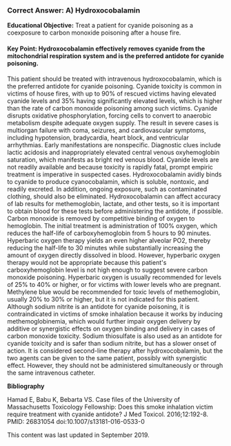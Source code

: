
### Correct Answer: A) Hydroxocobalamin 

**Educational Objective:** Treat a patient for cyanide poisoning as a coexposure to carbon monoxide poisoning after a house fire.

#### **Key Point:** Hydroxocobalamin effectively removes cyanide from the mitochondrial respiration system and is the preferred antidote for cyanide poisoning.

This patient should be treated with intravenous hydroxocobalamin, which is the preferred antidote for cyanide poisoning. Cyanide toxicity is common in victims of house fires, with up to 90% of rescued victims having elevated cyanide levels and 35% having significantly elevated levels, which is higher than the rate of carbon monoxide poisoning among such victims. Cyanide disrupts oxidative phosphorylation, forcing cells to convert to anaerobic metabolism despite adequate oxygen supply. The result in severe cases is multiorgan failure with coma, seizures, and cardiovascular symptoms, including hypotension, bradycardia, heart block, and ventricular arrhythmias. Early manifestations are nonspecific. Diagnostic clues include lactic acidosis and inappropriately elevated central venous oxyhemoglobin saturation, which manifests as bright red venous blood. Cyanide levels are not readily available and because toxicity is rapidly fatal, prompt empiric treatment is imperative in suspected cases. Hydroxocobalamin avidly binds to cyanide to produce cyanocobalamin, which is soluble, nontoxic, and readily excreted. In addition, ongoing exposure, such as contaminated clothing, should also be eliminated. Hydroxocobalamin can affect accuracy of lab results for methemoglobin, lactate, and other tests, so it is important to obtain blood for these tests before administering the antidote, if possible.
Carbon monoxide is removed by competitive binding of oxygen to hemoglobin. The initial treatment is administration of 100% oxygen, which reduces the half-life of carboxyhemoglobin from 5 hours to 90 minutes. Hyperbaric oxygen therapy yields an even higher alveolar PO2, thereby reducing the half-life to 30 minutes while substantially increasing the amount of oxygen directly dissolved in blood. However, hyperbaric oxygen therapy would not be appropriate because this patient's carboxyhemoglobin level is not high enough to suggest severe carbon monoxide poisoning. Hyperbaric oxygen is usually recommended for levels of 25% to 40% or higher, or for victims with lower levels who are pregnant.
Methylene blue would be recommended for toxic levels of methemoglobin, usually 20% to 30% or higher, but it is not indicated for this patient.
Although sodium nitrite is an antidote for cyanide poisoning, it is contraindicated in victims of smoke inhalation because it works by inducing methemoglobinemia, which would further impair oxygen delivery by additive or synergistic effects on oxygen binding and delivery in cases of carbon monoxide toxicity.
Sodium thiosulfate is also used as an antidote for cyanide toxicity and is safer than sodium nitrite, but has a slower onset of action. It is considered second-line therapy after hydroxocobalamin, but the two agents can be given to the same patient, possibly with synergistic effect. However, they should not be administered simultaneously or through the same intravenous catheter.

**Bibliography**

Hamad E, Babu K, Bebarta VS. Case files of the University of Massachusetts Toxicology Fellowship: Does this smoke inhalation victim require treatment with cyanide antidote? J Med Toxicol. 2016;12:192-8. PMID: 26831054 doi:10.1007/s13181-016-0533-0

This content was last updated in September 2019.